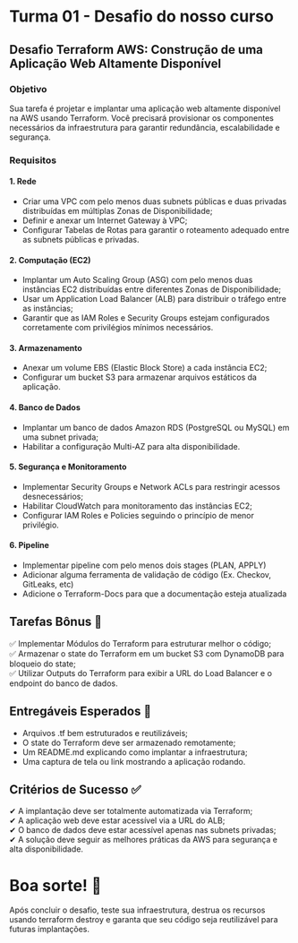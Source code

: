 # Turma 01 - Desafio do nosso curso

## Desafio Terraform AWS: Construção de uma Aplicação Web Altamente Disponível

### Objetivo

Sua tarefa é projetar e implantar uma aplicação web altamente disponível na AWS usando Terraform. Você precisará provisionar os componentes necessários da infraestrutura para garantir redundância, escalabilidade e segurança.  

### Requisitos

#### 1. Rede  
- Criar uma VPC com pelo menos duas subnets públicas e duas privadas distribuídas em múltiplas Zonas de Disponibilidade;  
- Definir e anexar um Internet Gateway à VPC;  
- Configurar Tabelas de Rotas para garantir o roteamento adequado entre as subnets públicas e privadas.  

#### 2. Computação (EC2)
- Implantar um Auto Scaling Group (ASG) com pelo menos duas instâncias EC2 distribuídas entre diferentes Zonas de Disponibilidade;  
- Usar um Application Load Balancer (ALB) para distribuir o tráfego entre as instâncias;  
- Garantir que as IAM Roles e Security Groups estejam configurados corretamente com privilégios mínimos necessários.  

#### 3. Armazenamento
- Anexar um volume EBS (Elastic Block Store) a cada instância EC2;  
- Configurar um bucket S3 para armazenar arquivos estáticos da aplicação.

#### 4. Banco de Dados
- Implantar um banco de dados Amazon RDS (PostgreSQL ou MySQL) em uma subnet privada;  
- Habilitar a configuração Multi-AZ para alta disponibilidade.

#### 5. Segurança e Monitoramento
- Implementar Security Groups e Network ACLs para restringir acessos desnecessários;  
- Habilitar CloudWatch para monitoramento das instâncias EC2;  
- Configurar IAM Roles e Policies seguindo o princípio de menor privilégio.

#### 6. Pipeline
- Implementar pipeline com pelo menos dois stages (PLAN, APPLY)  
- Adicionar alguma ferramenta de validação de código (Ex. Checkov, GitLeaks, etc)  
- Adicione o  Terraform-Docs para que a documentação esteja atualizada  

## Tarefas Bônus 🎯

✅ Implementar Módulos do Terraform para estruturar melhor o código;  
✅ Armazenar o state do Terraform em um bucket S3 com DynamoDB para bloqueio do state;  
✅ Utilizar Outputs do Terraform para exibir a URL do Load Balancer e o endpoint do banco de dados.

## Entregáveis Esperados 📂
- Arquivos .tf bem estruturados e reutilizáveis;  
- O state do Terraform deve ser armazenado remotamente;  
- Um README.md explicando como implantar a infraestrutura;  
- Uma captura de tela ou link mostrando a aplicação rodando.

## Critérios de Sucesso ✅
✔ A implantação deve ser totalmente automatizada via Terraform;  
✔ A aplicação web deve estar acessível via a URL do ALB;  
✔ O banco de dados deve estar acessível apenas nas subnets privadas;  
✔ A solução deve seguir as melhores práticas da AWS para segurança e alta disponibilidade.

# Boa sorte! 🚀

Após concluir o desafio, teste sua infraestrutura, destrua os recursos usando terraform destroy e garanta que seu código seja reutilizável para futuras implantações.  

